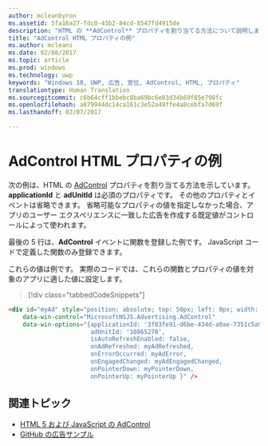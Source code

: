 ```yaml
---
author: mcleanbyron
ms.assetid: 5fa16a27-fdc0-43b2-84cd-8547fd4915de
description: "HTML の **AdControl** プロパティを割り当てる方法について説明します。"
title: "AdControl HTML プロパティの例"
ms.author: mcleans
ms.date: 02/08/2017
ms.topic: article
ms.prod: windows
ms.technology: uwp
keywords: "Windows 10, UWP, 広告, 宣伝, AdControl, HTML, プロパティ"
translationtype: Human Translation
ms.sourcegitcommit: c6b64cff1bbebc8ba69bc6e03d34b69f85e798fc
ms.openlocfilehash: a879944dc14ca161c3e52a49ffe4a8cebfa7d69f
ms.lasthandoff: 02/07/2017

---
```


# <a name="adcontrol-html-properties-example"></a>AdControl HTML プロパティの例

次の例は、HTML の [AdControl](https://msdn.microsoft.com/library/windows/apps/microsoft.advertising.winrt.ui.adcontrol.aspx) プロパティを割り当てる方法を示しています。 **applicationId** と **adUnitId** は必須のプロパティです。 その他のプロパティとイベントは省略できます。 省略可能なプロパティの値を指定しなかった場合、アプリのユーザー エクスペリエンスに一致した広告を作成する既定値がコントロールによって使われます。

最後の 5 行は、**AdControl** イベントに関数を登録した例です。 JavaScript コードで定義した関数のみ登録できます。

これらの値は例です。 実際のコードでは、これらの関数とプロパティの値を対象のアプリに適した値に設定します。

> [!div class="tabbedCodeSnippets"]
``` html
<div id="myAd" style="position: absolute; top: 50px; left: 0px; width: 300px; height: 250px; z-index: 1"
    data-win-control="MicrosoftNSJS.Advertising.AdControl"
    data-win-options="{applicationId: '3f83fe91-d6be-434d-a0ae-7351c5a997f1',
                       adUnitId: '10865270',
                       isAutoRefreshEnabled: false,
                       onAdRefreshed: myAdRefreshed,
                       onErrorOccurred: myAdError,
                       onEngagedChanged: myAdEngagedChanged,
                       onPointerDown: myPointerDown,
                       onPointerUp: myPointerUp }" />
```

## <a name="related-topics"></a>関連トピック

* [HTML 5 および JavaScript の AdControl](adcontrol-in-html-5-and-javascript.md)
* [GitHub の広告サンプル](http://aka.ms/githubads)

 

